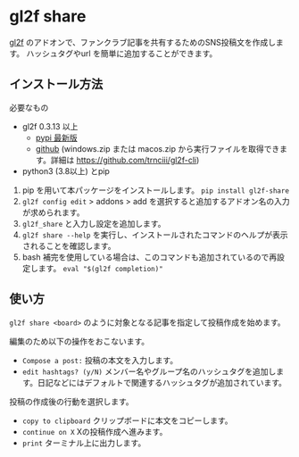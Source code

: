 # gl2f share

[gl2f](https://github.com/trnciii/gl2f-cli) のアドオンで、ファンクラブ記事を共有するためのSNS投稿文を作成します。
ハッシュタグやurl を簡単に追加することができます。


## インストール方法

必要なもの
* gl2f 0.3.13 以上
  * [pypi 最新版](https://pypi.org/project/gl2f/)
  * [github](https://github.com/trnciii/gl2f-cli/releases) (windows.zip または macos.zip から実行ファイルを取得できます。詳細は https://github.com/trnciii/gl2f-cli)
* python3 (3.8以上) とpip

1. pip を用いて本パッケージをインストールします。 `pip install gl2f-share`
2. `gl2f config edit` > addons > add  を選択すると追加するアドオン名の入力が求められます。
3. `gl2f_share` と入力し設定を追加します。
4. `gl2f share --help` を実行し、インストールされたコマンドのヘルプが表示されることを確認します。
5. bash 補完を使用している場合は、このコマンドも追加されているので再設定します。 `eval "$(gl2f completion)"`


## 使い方

`gl2f share <board>` のように対象となる記事を指定して投稿作成を始めます。

編集のため以下の操作をおこないます。
* `Compose a post:` 投稿の本文を入力します。
* `edit hashtags? (y/N)` メンバー名やグループ名のハッシュタグを追加します。日記などにはデフォルトで関連するハッシュタグが追加されています。

投稿の作成後の行動を選択します。
* `copy to clipboard` クリップボードに本文をコピーします。
* `continue on X` Xの投稿作成へ進みます。
* `print` ターミナル上に出力します。
